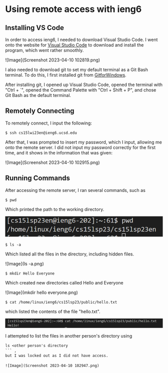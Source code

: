 # Using remote access with ieng6

## Installing VS Code
In order to access ieng6, I needed to download Visual Studio Code. I went onto the website for [Visual Studio Code](https://code.visualstudio.com/) to download and install the program, which went rather smoothly. 

![Image](Screenshot 2023-04-10 102819.png)

I also needed to download git to set my default terminal as a Git Bash terminal. To do this, I first installed git from [GitforWindows](https://gitforwindows.org). 

After installing git, I opened up Visual Studio Code, opened the terminal with "Ctrl + `", opened the Command Palette with "Ctrl + Shift + P", and chose Git Bash as the default terminal. 

## Remotely Connecting
To remotely connect, I input the following:
```
$ ssh cs15lwi23en@ieng6.ucsd.edu
```

After that, I was prompted to insert my password, which I input, allowing me onto the remote server. I did not input my password correctly for the first time, and it shows in the information that was given:

![Image](Screenshot 2023-04-10 102915.png)

## Running Commands

After accessing the remote server, I ran several commands, such as
```
$ pwd
```

Which printed the path to the working directory.

![Image](pwd.png)

```
$ ls -a
```

Which listed all the files in the directory, including hidden files. 


![Image](ls -a.png)

```
$ mkdir Hello Everyone
```

Which created new directories called Hello and Everyone

![Image](mkdir hello everyone.png)

```
$ cat /home/linux/ieng6/cs15lsp23/public/hello.txt
```
which listed the contents of the file "hello.txt".

![Image](cat.png)

I attempted to list the files in another person's directory using 
``` 
ls <other person's directory
``` , 
but I was locked out as I did not have access.

![Image](Screenshot 2023-04-10 102947.png)
